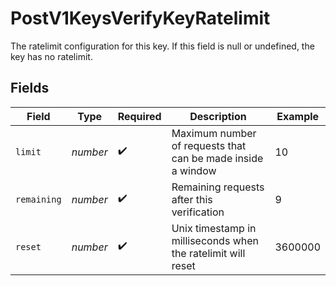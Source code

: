 # PostV1KeysVerifyKeyRatelimit

The ratelimit configuration for this key. If this field is null or undefined, the key has no ratelimit.


## Fields

| Field                                                        | Type                                                         | Required                                                     | Description                                                  | Example                                                      |
| ------------------------------------------------------------ | ------------------------------------------------------------ | ------------------------------------------------------------ | ------------------------------------------------------------ | ------------------------------------------------------------ |
| `limit`                                                      | *number*                                                     | :heavy_check_mark:                                           | Maximum number of requests that can be made inside a window  | 10                                                           |
| `remaining`                                                  | *number*                                                     | :heavy_check_mark:                                           | Remaining requests after this verification                   | 9                                                            |
| `reset`                                                      | *number*                                                     | :heavy_check_mark:                                           | Unix timestamp in milliseconds when the ratelimit will reset | 3600000                                                      |